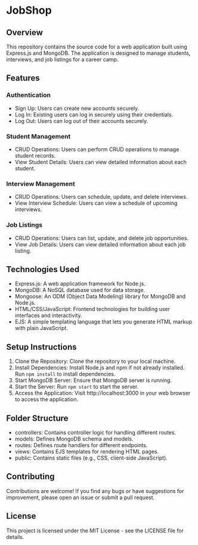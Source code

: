 # JobShop

## Overview

This repository contains the source code for a web application built using Express.js and MongoDB. The application is designed to manage students, interviews, and job listings for a career camp.

## Features

### Authentication

- Sign Up: Users can create new accounts securely.
- Log In: Existing users can log in securely using their credentials.
- Log Out: Users can log out of their accounts securely.

### Student Management

- CRUD Operations: Users can perform CRUD operations to manage student records.
- View Student Details: Users can view detailed information about each student.

### Interview Management

- CRUD Operations: Users can schedule, update, and delete interviews.
- View Interview Schedule: Users can view a schedule of upcoming interviews.

### Job Listings

- CRUD Operations: Users can list, update, and delete job opportunities.
- View Job Details: Users can view detailed information about each job listing.

## Technologies Used

- Express.js: A web application framework for Node.js.
- MongoDB: A NoSQL database used for data storage.
- Mongoose: An ODM (Object Data Modeling) library for MongoDB and Node.js.
- HTML/CSS/JavaScript: Frontend technologies for building user interfaces and interactivity.
- EJS: A simple templating language that lets you generate HTML markup with plain JavaScript.

## Setup Instructions

1. Clone the Repository: Clone the repository to your local machine.
2. Install Dependencies: Install Node.js and npm if not already installed. Run `npm install` to install dependencies.
3. Start MongoDB Server: Ensure that MongoDB server is running.
4. Start the Server: Run `npm start` to start the server.
5. Access the Application: Visit http://localhost:3000 in your web browser to access the application.

## Folder Structure

- controllers: Contains controller logic for handling different routes.
- models: Defines MongoDB schema and models.
- routes: Defines route handlers for different endpoints.
- views: Contains EJS templates for rendering HTML pages.
- public: Contains static files (e.g., CSS, client-side JavaScript).

## Contributing

Contributions are welcome! If you find any bugs or have suggestions for improvement, please open an issue or submit a pull request.

## License

This project is licensed under the MIT License - see the LICENSE file for details.
